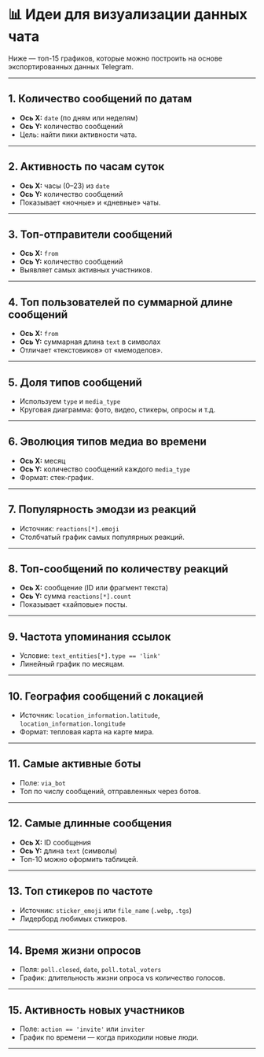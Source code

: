 # 📊 Идеи для визуализации данных чата

Ниже — топ-15 графиков, которые можно построить на основе экспортированных данных Telegram.

---

## 1. Количество сообщений по датам
- **Ось X:** `date` (по дням или неделям)
- **Ось Y:** количество сообщений
- Цель: найти пики активности чата.

---

## 2. Активность по часам суток
- **Ось X:** часы (0–23) из `date`
- **Ось Y:** количество сообщений
- Показывает «ночные» и «дневные» чаты.

---

## 3. Топ-отправители сообщений
- **Ось X:** `from`
- **Ось Y:** количество сообщений
- Выявляет самых активных участников.

---

## 4. Топ пользователей по суммарной длине сообщений
- **Ось X:** `from`
- **Ось Y:** суммарная длина `text` в символах
- Отличает «текстовиков» от «мемоделов».

---

## 5. Доля типов сообщений
- Используем `type` и `media_type`
- Круговая диаграмма: фото, видео, стикеры, опросы и т.д.

---

## 6. Эволюция типов медиа во времени
- **Ось X:** месяц
- **Ось Y:** количество сообщений каждого `media_type`
- Формат: стек-график.

---

## 7. Популярность эмодзи из реакций
- Источник: `reactions[*].emoji`
- Столбчатый график самых популярных реакций.

---

## 8. Топ-сообщений по количеству реакций
- **Ось X:** сообщение (ID или фрагмент текста)
- **Ось Y:** сумма `reactions[*].count`
- Показывает «хайповые» посты.

---

## 9. Частота упоминания ссылок
- Условие: `text_entities[*].type == 'link'`
- Линейный график по месяцам.

---

## 10. География сообщений с локацией
- Источник: `location_information.latitude`, `location_information.longitude`
- Формат: тепловая карта на карте мира.

---

## 11. Самые активные боты
- Поле: `via_bot`
- Топ по числу сообщений, отправленных через ботов.

---

## 12. Самые длинные сообщения
- **Ось X:** ID сообщения
- **Ось Y:** длина `text` (символы)
- Топ-10 можно оформить таблицей.

---

## 13. Топ стикеров по частоте
- Источник: `sticker_emoji` или `file_name` (`.webp`, `.tgs`)
- Лидерборд любимых стикеров.

---

## 14. Время жизни опросов
- Поля: `poll.closed`, `date`, `poll.total_voters`
- График: длительность жизни опроса vs количество голосов.

---

## 15. Активность новых участников
- Поле: `action == 'invite'` или `inviter`
- График по времени — когда приходили новые люди.

---
